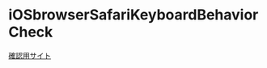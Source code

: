 # iOSbrowserSafariKeyboardBehaviorCheck

[確認用サイト](https://pome-ta.github.io/iOSbrowserSafariKeyboardBehaviorCheck/)